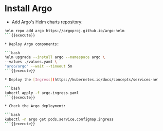 # Install Argo

* Add Argo's Helm charts repository:

````bash
helm repo add argo https://argoproj.github.io/argo-helm
```{{execute}}

* Deploy Argo components:

```bash
helm upgrade --install argo --namespace argo \
--values ./values.yaml \
"argo/argo" --wait --timeout 5m
```{{execute}}

* Deploy the [Ingress](https://kubernetes.io/docs/concepts/services-networking/ingress/) resource to access the Web UI.

```bash
kubectl apply -f argo-ingress.yaml
```{{execute}}

* Check the Argo deployment:

```bash
kubectl -n argo get pods,service,configmap,ingress
```{{execute}}